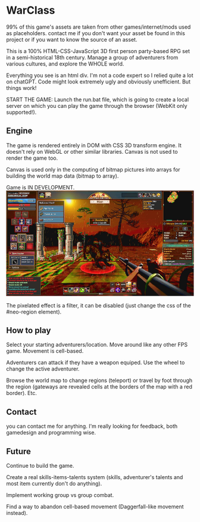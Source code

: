 
# WarClass

99% of this game's assets are taken from other games/internet/mods used as placeholders.
contact me if you don't want your asset be found in this project or if you want to know the source of an asset.


This is a 100% HTML-CSS-JavaScript 3D first person party-based RPG set in a semi-historical 18th century.
Manage a group of adventurers from various cultures, and explore the WHOLE world.

Everything you see is an html div. I'm not a code expert so I relied quite a lot on chatGPT. Code might look extremely ugly and obviously unefficient. But things work!

START THE GAME:
Launch the run.bat file, which is going to create a local server on which you can play the game through the browser (WebKit only supported!).



## Engine

The game is rendered entirely in DOM with CSS 3D transform engine. It doesn't rely on WebGL or other similar libraries. Canvas is not used to render the game too.

Canvas is used only in the computing of bitmap pictures into arrays for building the world map data (bitmap to array).

Game is IN DEVELOPMENT.
![App Screenshot](https://github.com/haasva/WarClass-test/blob/4a994f3a3c14b226719a23c06820c8dfedd382e0/screenshot.jpg)

The pixelated effect is a filter, it can be disabled (just change the css of the #neo-region element).

## How to play

Select your starting adventurers/location. Move around like any other FPS game. Movement is cell-based.

Adventurers can attack if they have a weapon equiped. Use the wheel to change the active adventurer.

Browse the world map to change regions (teleport) or travel by foot through the region (gateways are revealed cells at the borders of the map with a red border).
Etc.

## Contact
you can contact me for anything. I'm really looking for feedback, both gamedesign and programming wise.

## Future
Continue to build the game.

Create a real skills-items-talents system (skills, adventurer's talents and most item currently don't do anything).

Implement working group vs group combat.

Find a way to abandon cell-based movement (Daggerfall-like movement instead).
